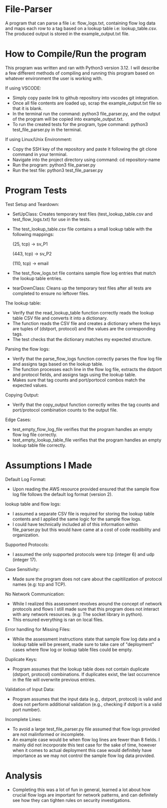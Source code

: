 # File-Parser

A program that can parse a file i.e: flow_logs.txt, containing flow log data and maps each row to a tag based on a lookup table i.e: lookup_table.csv. The produced output is stored in the example_output.txt file.

# How to Compile/Run the program

This program was written and ran with Python3 version 3.12. I will describe a few different methods of compiling and running this program based on whatever environment the user is working with.

If using VSCODE: 
- Simply copy paste link to github repository into vscodes git integration. 
- Once all file contents are loaded up, scrap the example_output.txt file so that it is blank.
- In the terminal run the command: python3 file_parser.py, and the output of the program will be copied into example_output.txt.
- To run the created tests for the program, type command: python3 test_file_parser.py in the terminal.

If using Linux/Unix Environment:
- Copy the SSH key of the repository and paste it following the git clone command in your terminal.
- Navigate into the project directory using command: cd repository-name
- Run the program: python3 file_parser.py
- Run the test file: python3 test_file_parser.py

# Program Tests

Test Setup and Teardown:
- SetUpClass: Creates temporary test files (test_lookup_table.csv and test_flow_logs.txt) for use in the tests.
- The test_lookup_table.csv file contains a small lookup table with the following mappings:

   (25, tcp) → sv_P1

   (443, tcp) → sv_P2

   (110, tcp) → email

- The test_flow_logs.txt file contains sample flow log entries that match the lookup table entries.
- tearDownClass: Cleans up the temporary test files after all tests are completed to ensure no leftover files.

The lookup table:
- Verify that the read_lookup_table function correctly reads the lookup table CSV file and converts it into a dictionary.
- The function reads the CSV file and creates a dictionary where the keys are tuples of (dstport, protocol) and the values are the corresponding tags.
- The test checks that the dictionary matches my expected structure.

Parsing the flow logs:
- Verify that the parse_flow_logs function correctly parses the flow log file and assigns tags based on the lookup table.
- The function processes each line in the flow log file, extracts the dstport and protocol fields, and assigns tags using the lookup table.
- Makes sure that tag counts and port/portocol combos match the expected values.

Copying Output:
- Verify that the copy_output function correctly writes the tag counts and port/protocol combination counts to the output file.

Edge Cases:
- test_empty_flow_log_file verifies that the program handles an empty flow log file correctly.
- test_empty_lookup_table_file verifies that the program handles an empty lookup table file correctly.

# Assumptions I Made

Default Log Format:
- Upon reading the AWS resource provided ensured that the sample flow log file follows the default log format (version 2).

lookup table and flow logs:
- I assumed a separate CSV file is required for storing the lookup table contents and I applied the same logic for the sample flow logs. 
- I could have technically included all of this information within file_parser.py but this would have came at a cost of code readibility and organization.

Supported Protocols:
- I assumed the only supported protocols were tcp (integer 6) and udp (integer 17).

Case Sensitivity:
- Made sure the program does not care about the capitilization of protocol names (e.g: tcp and TCP).

No Network Communication:
- While I realized this assessment revolves around the concept of network protocols and flows I still made sure that this program does not interact with any network resources. (e.g: The socket library in python).
- This ensured everything is ran on local files.

Error handling for Missing Files:
- While the assessment instructions state that sample flow log data and a lookup table will be present, made sure to take care of "deployment" cases where flow log or lookup table files could be empty.

Duplicate Keys:
- Program assumes that the lookup table does not contain duplicate (dstport, protocol) combinations. If duplicates exist, the last occurrence in the file will overwrite previous entries.

Validation of Input Data:
- Program assumes that the input data (e.g., dstport, protocol) is valid and does not perform additional validation (e.g., checking if dstport is a valid port number).

Incomplete Lines:
- To avoid a large test_file_parser.py file assumed that flow logs provided are not malinformed or incomplete. 
- An example case would be when flow log lines are fewer than 8 fields. I mainly did not incorporate this test case for the sake of time, however when it comes to actual deployment this case would definitely have importance as we may not control the sample flow log data provided.

# Analysis
- Completing this was a lot of fun in general, learned a lot about how crucial flow logs are important for network patterns, and can definitely see how they can tighten rules on security investigations.